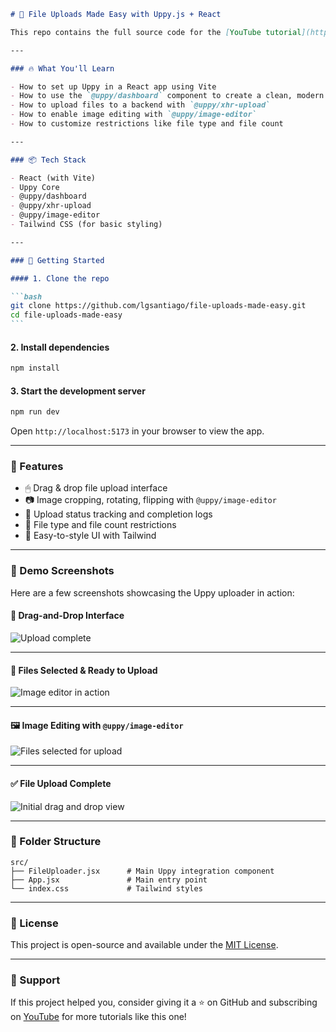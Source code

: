 ````markdown
# 📂 File Uploads Made Easy with Uppy.js + React

This repo contains the full source code for the [YouTube tutorial](https://www.youtube.com/@lgsantiago) **"Master File Uploads in Minutes with Uppy.js"** – a beginner-friendly walkthrough that shows you how to add a drag-and-drop file uploader to your React app using [Uppy](https://uppy.io/).

---

### 🔥 What You'll Learn

- How to set up Uppy in a React app using Vite
- How to use the `@uppy/dashboard` component to create a clean, modern UI
- How to upload files to a backend with `@uppy/xhr-upload`
- How to enable image editing with `@uppy/image-editor`
- How to customize restrictions like file type and file count

---

### 📦 Tech Stack

- React (with Vite)
- Uppy Core
- @uppy/dashboard
- @uppy/xhr-upload
- @uppy/image-editor
- Tailwind CSS (for basic styling)

---

### 🚀 Getting Started

#### 1. Clone the repo

```bash
git clone https://github.com/lgsantiago/file-uploads-made-easy.git
cd file-uploads-made-easy
```
````

#### 2. Install dependencies

```bash
npm install
```

#### 3. Start the development server

```bash
npm run dev
```

Open `http://localhost:5173` in your browser to view the app.

---

### 🧪 Features

- 🖱 Drag & drop file upload interface
- 📷 Image cropping, rotating, flipping with `@uppy/image-editor`
- 🔄 Upload status tracking and completion logs
- 🔐 File type and file count restrictions
- 🎨 Easy-to-style UI with Tailwind

---

### 📸 Demo Screenshots

Here are a few screenshots showcasing the Uppy uploader in action:

#### 🧲 Drag-and-Drop Interface

![Upload complete](./assets/demo1.png)

---

#### 📁 Files Selected & Ready to Upload

![Image editor in action](./assets/demo2.png)

---

#### 🖼 Image Editing with `@uppy/image-editor`

![Files selected for upload](./assets/demo3.png)

---

#### ✅ File Upload Complete

![Initial drag and drop view](./assets/demo4.png)

---

### 📁 Folder Structure

```
src/
├── FileUploader.jsx      # Main Uppy integration component
├── App.jsx               # Main entry point
└── index.css             # Tailwind styles
```

---

### 📄 License

This project is open-source and available under the [MIT License](LICENSE).

---

### 🙌 Support

If this project helped you, consider giving it a ⭐ on GitHub and subscribing on [YouTube](https://www.youtube.com/@lgsantiago) for more tutorials like this one!
